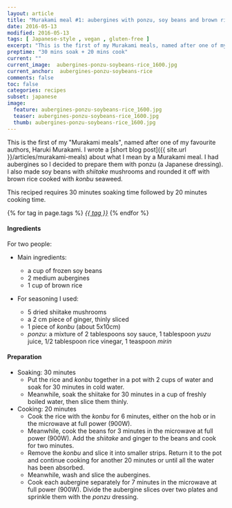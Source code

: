 ```yaml
---
layout: article
title: "Murakami meal #1: aubergines with ponzu, soy beans and brown rice"
date: 2016-05-13
modified: 2016-05-13
tags: [ Japanese-style , vegan , gluten-free ]
excerpt: "This is the first of my Murakami meals, named after one of my favourite authors,"
preptime: "30 mins soak + 20 mins cook"
current: ""
current_image:  aubergines-ponzu-soybeans-rice_1600.jpg
current_anchor:  aubergines-ponzu-soybeans-rice
comments: false
toc: false
categories: recipes
subset: japanese
image:
  feature: aubergines-ponzu-soybeans-rice_1600.jpg
  teaser: aubergines-ponzu-soybeans-rice_1600.jpg
  thumb: aubergines-ponzu-soybeans-rice_1600.jpg
---
```




This is the first of my "Murakami meals", named after one of my favourite authors, Haruki Murakami. I wrote a [short blog post]({{ site.url }}/articles/murakami-meals) about what I mean by a Murakami meal.
I had aubergines so I decided to prepare them with ponzu (a Japanese dressing). I also made soy beans with _shiitake_ mushrooms and rounded it off with brown rice cooked with _konbu_ seaweed.

This reciped requires 30 minutes soaking time followed by 20 minutes cooking time.

{% for tag in page.tags %}&nbsp;<a class="post-tag" href="{{ site.url}}/tags/#{{ tag }}">_{{ tag }}_</a>&nbsp;{% endfor %}

#### Ingredients

For two people:

* Main ingredients:
  - a cup of frozen soy beans
  - 2 medium aubergines
  - 1 cup of brown rice

* For seasoning I used:
  - 5 dried shiitake mushrooms
  - a 2 cm piece of ginger, thinly sliced
  - 1 piece of _konbu_ (about 5x10cm)
  - _ponzu_: a mixture of 2 tablespoons soy sauce, 1 tablespoon _yuzu_ juice, 1/2 tablespoon rice vinegar, 1 teaspoon _mirin_

#### Preparation

* Soaking: 30 minutes
  - Put the rice and _konbu_ together in a pot with 2 cups of water and soak for 30 minutes in cold water.
  - Meanwhile, soak the shiitake for 30 minutes in a cup of freshly boiled water, then slice them thinly.
* Cooking: 20 minutes  
  - Cook the rice with the _konbu_ for 6 minutes, either on the hob or in the microwave at full power (900W).
  - Meanwhile, cook the beans for 3 minutes in the microwave at full power (900W). Add the _shiitake_ and ginger to the beans and cook for two minutes.
  - Remove the _konbu_ and slice it into smaller strips. Return it to the pot and continue cooking for another 20 minutes or until all the water has been absorbed.  
  - Meanwhile, wash and slice the aubergines.
  - Cook each aubergine separately for 7 minutes in the microwave at full power (900W). Divide the aubergine slices over two plates and sprinkle them with the _ponzu_ dressing.
